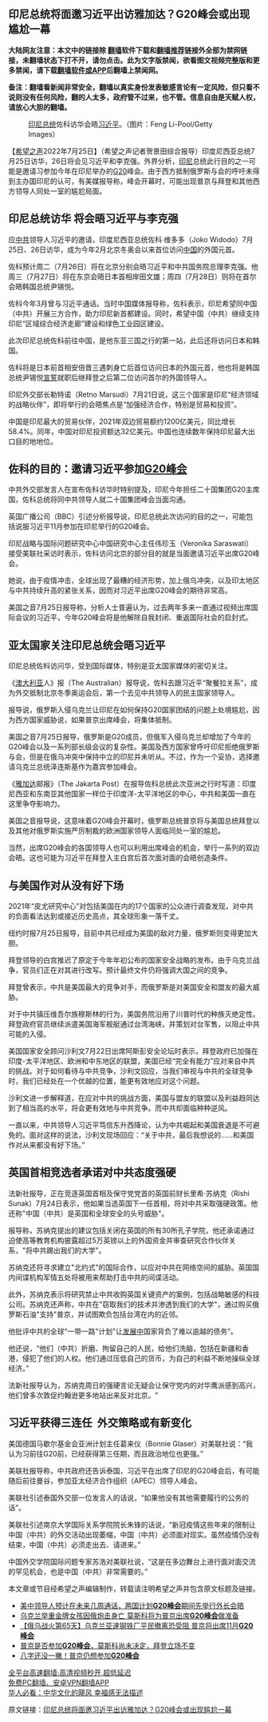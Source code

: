  <!-- 面包屑导航 --> <h2>印尼总统将面邀习近平出访雅加达？G20峰会或出现尴尬一幕</h2> <p class="notice"><b>大陆网友注意：本文中的链接除 <a href="https://github.com/bannedbook/fanqiang" >翻墙</a>软件下载和<a href="https://github.com/killgcd/justmysocks/blob/master/README.md">翻墙推荐</a>链接外全部为禁网链接，未翻墙状态下打不开，请勿点击。此为文字版禁闻，欲看图文视频完整版和更多禁闻，请下载<a href="https://github.com/bannedbook/fanqiang">翻墙软件或APP</a>后翻墙上禁闻网。</p><p>备注：翻墙看新闻非常安全，翻墙以真实身份发表敏感言论有一定风险，但只看不说则没有任何风险，翻的人太多，政府管不过来，也不管。信息自由是天赋人权，请放心大胆的翻墙。</b></p>  <div class="entry"> <figure><figcaption><a href="https://www.bannedbook.org/bnews/tag/%E5%8D%B0%E5%B0%BC%E6%80%BB%E7%BB%9F/" class="st_tag internal_tag" rel="tag" title="标签 印尼总统 下的日志">印尼总统</a>佐科访华会晤<a href="https://www.bannedbook.org/bnews/tag/%e4%b9%a0%e8%bf%91%e5%b9%b3/" class="st_tag internal_tag" rel="tag" title="标签 习近平 下的日志">习近平</a>。（图片：Feng Li-Pool/Getty Images）</figcaption></figure> <p>【<span class='wp_keywordlink_affiliate'><a href="https://www.soundofhope.org" title="希望之声" target="_blank">希望之声</a></span>2022年7月25日】（希望之声记者贺景田综合报导）印度尼西亚总统7月25日访华，26日将会见习近平和李克强。外界分析，<a href="https://www.bannedbook.org/bnews/tag/%e5%8d%b0%e5%b0%bc/" class="st_tag internal_tag" rel="tag" title="标签 印尼 下的日志">印尼</a>总统此行目的之一可能是邀请习参加今年在印尼举办的<a href="https://www.bannedbook.org/bnews/tag/g20/" class="st_tag internal_tag" rel="tag" title="标签 G20 下的日志">G20</a>峰会。由于西方抵制俄罗斯与会的呼吁未得到主办国印尼的认可，有美媒报导称，峰会开幕时，可能出现普京与拜登和其他西方领导人同处一室的尴尬局面。</p> <h2><strong>印尼总统访华 将会晤习近平与李克强</strong></h2> <p>应<a href="https://www.bannedbook.org/bnews/tag/%e4%b8%ad%e5%85%b1/" class="st_tag internal_tag" rel="tag" title="标签 中共 下的日志">中共</a>领导人习近平的邀请，印度尼西亚总统佐科∙维多多（Joko Widodo）7月25日、26日访华，成为今年2月北京冬奥会以来首位访问<span class='wp_keywordlink_affiliate'><a href="https://www.bannedbook.org/" title="中国" target="_blank">中国</a></span>的外国元首。</p> <p>佐科预计周二（7月26日）将在北京分别会晤习近平和中共国务院总理李克强。他周三（7月27日）将在东京会晤日本首相岸田文雄；周四（7月28日）则将在首尔会晤韩国总统尹锡悦。</p> <p>佐科今年3月曾与习近平通话。当时中国媒体报导称，佐科表示，印尼希望同中国（中共）开展三方合作，助力印尼新首都建设。同时，希望中国（中共）继续支持印尼“区域综合经济走廊”建设和绿色工业园区建设。</p> <p>此次印尼总统佐科前往中国，是他东亚三国之行的第一站，此后还将访问日本和韩国。</p> <p>佐科将是日本前首相安倍晋三遇刺身亡后首位访问日本的外国元首，他也将是韩国总统尹锡悦<span class='wp_keywordlink'><a href="https://www.bannedbook.org/forum5/topic17.html" title="宣誓与预言" target="_blank">宣誓</a></span>就职后继拜登之后第二位访问首尔的外国领导人。</p> <p>印尼外交部长勒特诺（Retno Marsudi）7月21日说，这三个国家是印尼“经济领域的战略伙伴”，即将举行的会晤焦点是“加强经济合作，特别是贸易和投资”。</p> <p>中国是印尼最大的贸易伙伴，2021年双边贸易额约1200亿美元，同比增长58.4%。同年，中国对印尼投资额达32亿美元。中国也连续数年保持印尼最大出口目的地地位。</p> <h2><strong>佐科的目的：邀请习近平参加<a href="https://www.bannedbook.org/bnews/tag/g20%e5%b3%b0%e4%bc%9a/" class="st_tag internal_tag" rel="tag" title="标签 G20峰会 下的日志">G20峰会</a></strong></h2> <p>中共外交部发言人在宣布佐科访华时特别提及，印尼今年担任二十国集团G20主席国，佐科总统将同中共领导人就二十国集团峰会当面沟通。</p> <p>英国广播公司（BBC）引述分析报导说，印尼总统此次访问的目的之一，可能包括说服习近平11月参加在印尼举行的G20峰会。</p>  <p>印尼战略与国际问题研究中心中国研究中心主任伟珍玉（Veronika Saraswati）接受美联社采访时表示，佐科访问北京的部分目的就是当面邀请习近平出席G20峰会。</p> <p>她说，由于疫情冲击，全球出现了最糟的经济形势，加上俄乌冲突，以及印太地区与中共持续升高的紧张关系，因而对习近平出席G20峰会的期待非常高。</p> <p>美国之音7月25日报导称，分析人士普遍认为，过去两年多来一直通过视频出席国际会议的习近平，今年G20峰会将是他解除自我封闭、重返国际社会的启封式。</p> <h2><strong>亚太国家关注印尼总统会晤习近平</strong></h2> <p>印尼总统佐科访问华，受到国际媒体，特别是亚太国家媒体的密切关注。</p> <p>《<a href="https://www.bannedbook.org/bnews/tag/%e6%be%b3%e5%a4%a7%e5%88%a9%e4%ba%9a/" class="st_tag internal_tag" rel="tag" title="标签 澳大利亚 下的日志">澳大利亚</a>人》报（The Australian）报导说，佐科去跟习近平“聚餐拉关系”，成为外交抵制北京冬季奥运会后，第一个去见中共领导人的民主国家领导人。</p> <p>报导说，俄罗斯入侵乌克兰让印尼在如何保持G20国家团结的问题上处境尴尬，因为西方国家威胁说，如果普京出席峰会，将集体抵制。</p> <p>美国之音7月25日报导，俄罗斯是G20成员，但俄军入侵乌克兰却增加了今年的G20峰会以及一系列部长级会议的复杂性。美国及西方国家曾呼吁印尼拒绝俄罗斯与会，但是在俄乌冲突中保持中立的印尼并未听从。不过，作为一个妥协，选择邀请乌克兰总统泽连斯基作为嘉宾参加峰会。</p> <p>《<a href="https://www.bannedbook.org/bnews/tag/%e9%9b%85%e5%8a%a0%e8%be%be/" class="st_tag internal_tag" rel="tag" title="标签 雅加达 下的日志">雅加达</a>邮报》（The Jakarta Post）在报导佐科总统此次亚洲之行时写道：印度尼西亚和东南亚其他国家一样位于印度洋-太平洋地区的中心，中共和美国一直在这里争夺影响力。</p> <p>美国之音报导说，这意味着G20峰会开幕时，俄罗斯总统普京将与美国总统拜登以及其他对俄罗斯实施严厉制裁的欧洲国家领导人面临同处一室的尴尬。</p> <p>当然，出席G20峰会的各国领导人也可以利用出席峰会的机会，举行一系列的双边会晤。这也可能为习近平在拜登入主白宫后首次面对面的会晤创造条件。</p>  <h2><strong>与美国作对从没有好下场</strong></h2> <p>2021年“皮尤研究中心”对包括美国在内的17个国家的公众进行调查发现，对中共的负面看法达到或接近历史高点，其全球形象一落千丈。</p> <p>纽约时报7月25日报导，目前中共已经成为美国的敌对力量，俄罗斯则变得更加大胆。</p> <p>拜登领导的白宫推迟了原定于今年年初公布的国家安全战略的发布。由于乌克兰战争，官员们正在对其进行改写。预计最终文件仍将强调大国之间的竞争。</p> <p>拜登曾表示，中共是美国最大的竞争对手，而俄罗斯是对美国安全和盟友的最大威胁。</p> <p>对于中共镇压维吾尔族穆斯林的行为，美国务院沿用了川普时代的种族灭绝定性。拜登政府官员继续派遣美国海军舰艇通过台湾海峡，并策划对台军售，以阻止中共可能的入侵。</p> <p>美国国家安全顾问沙利文7月22日出席阿斯彭安全论坛时表示，拜登政府已加强在印度-太平洋地区、欧洲和中东地区的联盟，美国已经“完全有能力”应对来自中共的挑战。对于如何看待与中共竞争，沙利文回应，当我们审视与中共的全球竞争时，我们已经处在一个优越的位置，能更有效地应对这个问题。</p> <p>沙利文进一步解释道，在应对中共的挑战方面，美国与盟友的联盟以及利益趋同达到了相当高的水平，将会更有效地与中共竞争。而中共却面临种种逆风。</p> <p>一直以来，中共领导人习近平笃信东升西降论，认为中共崛起和美国衰退是不可避免的。面对这样的说法，沙利文现场回应：“关于中共，最后我想说的……和美国作对从来都没有好下场。”</p> <h2><strong>英国首相竞选者承诺对中共态度强硬</strong></h2> <p>法新社报导，正在竞逐英国首相及保守党党首的英国前财长里希·苏纳克（Rishi Sunak）7月24日表示，他如果当选英国下一任首相，将对中共采取强硬政策。他还称&quot;中国（中共）是英国和全球安全的头号威胁&quot;。</p> <p>报导称，苏纳克提出的建议包括关闭在英国的所有30所孔子学院，他还承诺通过迫使高等教育机构披露超过5万英镑以上的外国资金并审查研究合作伙伴关系，&quot;将中共踢出我们的大学&quot;。</p>  <p>苏纳克还将寻求建立&quot;北约式&quot;的国际合作，以应对中共在网络空间的威胁。英国国内间谍机构军情五处将被用来帮助打击中共的间谍活动。</p> <p>此外，苏纳克表示将研究禁止中共收购英国关键资产的案例，包括战略敏感的科技公司。苏纳克还声称，中共在&quot;窃取我们的技术并渗透到我们的大学&quot;，通过购买俄罗斯石油&quot;支持&quot;普京，并试图欺负包括台湾在内的近邻。</p> <p>他批评中共的全球“一带一路&quot;计划&quot;让<span class='wp_keywordlink'><a href="https://www.bannedbook.org/forum11/topic335.html" title="禁片：发展中出现的问题，只能靠发展解决？" target="_blank">发展中</a></span>国家背负了难以逾越的债务”。</p> <p>他还说，“他们（中共）折磨、拘留自己的人民，给他们洗脑，包括在新疆和香港，侵犯了他们的人权。他们通过压低自己的货币，为自己的利益不断地操纵全球经济。”</p> <p>法新社报导认为，苏纳克周日的强硬言论无疑会让保守党内的对华鹰派感到高兴，他们曾多次敦促约翰逊更多地站出来反对北京。&quot;</p> <h2><strong>习近平获得三连任  外交策略或有新变化</strong></h2> <p>美国德国马歇尔基金会亚洲计划主任葛来仪（Bonnie Glaser）对美联社说：“我认为习前往G20前，已经获得第三任期，而且政治地位也更强。”</p> <p>美联社报导称，中共政府还告诉泰国，习近平在出席了印尼的G20峰会后，有可能随后前往曼谷，参加亚太经济合作组织（APEC）领导人峰会。</p> <p>美联社引述泰国外交部一位发言人的话说，“如果他没有其他需要履行的公务的话”。</p> <p>美联社引述南京大学国际关系学院院长朱锋的话说，“新冠疫情这些年来的限制让中国（中共）的外交活动出现萎缩，中国（中共）必须面对现实。虽然疫情仍没有结束，中国（中共）必须走出去、请进来。”</p> <p>中国外交学院国际问题专家苏浩对美联社说，“这是在多边舞台上进行面对面交流的罕见机会，也是中国（中共）非常需要的。”</p>  <p>本文章或节目经希望之声编辑制作，转载请注明希望之声并包含原文标题及链接。 </p> <div id="taboola-mid-1"></div>  <ul class='op-related-articles' title='相关阅读'> <li><a href='https://www.bannedbook.org/bnews/headline/20220628/1751119.html' target='_blank'>美中领导人预计在未来几周通话，两国计划<b>G20峰会</b>期间先举行外长会晤</a></li> <li><a href='https://www.bannedbook.org/bnews/comments/20220430/1726598.html' target='_blank'>乌克兰举重金牌女孩因俄炮击身亡 莫斯科将为普京出席<b>G20峰会</b>做准备</a></li> <li><a href='https://www.bannedbook.org/bnews/comments/20220429/1726394.html' target='_blank'>【俄乌战火第65天】乌克兰亚速钢铁厂平民撤离恐受阻 普京将出席11月<b>G20峰会</b></a></li> <li><a href='https://www.bannedbook.org/bnews/worldnews/20220408/1716201.html' target='_blank'>普京是否参加<b>G20峰会</b>，莫斯科尚未决定，拜登立场不变</a></li> <li><a href='https://www.bannedbook.org/bnews/bannedvideo/20220325/1709563.html' target='_blank'>八字还没一撇！普京仍想参加<b>G20峰会</b></a></li> </ul> <p class="texttj"> <a href="https://github.com/bannedbook/fanqiang/wiki/V2ray%E6%9C%BA%E5%9C%BA" target="_blank">全平台高速翻墙:高清视频秒开,超低延迟</a><br/> <a href="https://github.com/bannedbook/fanqiang/wiki/%E7%A6%81%E9%97%BB%E7%BD%91%E5%AE%89%E5%8D%93%E7%BF%BB%E5%A2%99%E6%96%B0%E9%97%BBAPP" target="_blank">免费PC翻墙、安卓VPN翻墙APP</a><br/> <a href="https://www.bannedbook.org/bnews/comments/20220220/1694796.html" target="_blank">华人必看：中华文化的飓风 幸福感无法描述</a> </p><p>原文链接：<a class="src_link"  href="https://www.soundofhope.org/post/640289" target="_blank">印尼总统将面邀习近平出访雅加达？G20峰会或出现尴尬一幕</a></p><a name='sharetosocial'></a>  <div style="margin-bottom:5px;padding-bottom:5px;clear:both"> <div id="archive-pix-1" class="banner-ads"> <!-- AuctionX Display platform tag START --> <div id="27602x728x90x621x_ADSLOT1" clicktrack="%%CLICK_URL_ESC%%"></div>  <!-- AuctionX Display platform tag END --> </div> <div id="archive-pix-2" class="banner-ads"> <!-- AuctionX Display platform tag START --> <div id="27556x300x250x621x_ADSLOT1" clicktrack="%%CLICK_URL_ESC%%" style="margin:0 auto;text-align:center"></div>  <!-- AuctionX Display platform tag END --> </div> </div>  <div id="archive-pix-1" class="banner-ads"> <!-- AuctionX Display platform tag START --> <div id="27603x728x90x621x_ADSLOT1" clicktrack="%%CLICK_URL_ESC%%"></div>  <!-- AuctionX Display platform tag END --> </div> </div><!--END ENTRY--> 